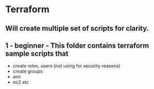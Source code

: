 # Terraform

## Will create multiple set of scripts for clarity.

## 1 - beginner - This folder  contains terraform sample scripts that
  - create roles, users (not using for security reasons)
  - create groups
  - ami
  - ec2 etc

